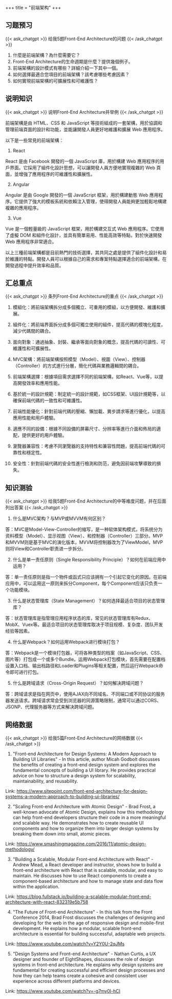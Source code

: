 +++
title = "前端架构"
+++
## 习题预习
{{< ask_chatgpt >}}
给我5题Front-End Architecture的问题
{{< /ask_chatgpt >}}



1. 什麼是前端架構？為什麼需要它？
2. Front-End Architecture的生命週期是什麼？提供幾個例子。
3. 前端架構的設計模式有哪些？詳細介紹一下其中一個。
4. 如何選擇最適合您項目的前端架構？該考慮哪些考慮因素？
5. 如何實現前端架構的可擴展性和可維護性？   

## 说明知识
{{< ask_chatgpt >}}
说明Front-End Architecture并举例
{{< /ask_chatgpt >}}



前端架構是由 HTML、CSS 和 JavaScript 等技術組成的一套架構，用於協調和管理前端頁面的設計和功能，並能讓開發人員更好地維護和擴展 Web 應用程序。

以下是一些常見的前端架構：

1. React

React 是由 Facebook 開發的一個 JavaScript 庫，用於構建 Web 應用程序的用戶界面。它採用了組件化設計思想，可以讓開發人員方便地實現複雜的 Web 頁面，並增強了應用程序的可維護性和擴展性。

2. Angular

Angular 是由 Google 開發的一個 JavaScript 框架，用於構建動態 Web 應用程序。它提供了強大的模板系統和依賴注入管理，使得開發人員能夠更加輕鬆地構建複雜的應用程序。

3. Vue

Vue 是一個輕量級的 JavaScript 框架，用於構建交互式 Web 應用程序。它使用了虛擬 DOM 和組件化設計，並具有簡單易用、性能高效等特點，對於快速開發 Web 應用程序非常適合。

以上三種前端架構都是目前熱門的技術選擇，其共同之處是提供了組件化設計和易於維護的特點。開發人員可以根據自己的需求和專案特點選擇適合的前端架構，在開發過程中提升效率和品質。   

## 汇总重点
{{< ask_chatgpt >}}
条列Front-End Architecture的重点
{{< /ask_chatgpt >}}



1. 模組化：將前端架構拆分成多個獨立、可重用的模組，以方便開發、維護和擴展。

2. 組件化：將前端界面拆分成多個可獨立使用的組件，提高代碼的模塊化程度，減少代碼間的耦合。

3. 面向對象：通過抽象、封裝、繼承等面向對象的概念，提高代碼的可讀性、可維護性和可擴展性。

4. MVC架構：將前端架構按照模型（Model）、視圖（View）、控制器（Controller）的方式進行分層，簡化代碼與業務邏輯間的耦合。

5. 前端架構選擇：根據項目需求選擇不同的前端架構，如React、Vue等，以提高開發效率和應用性能。

6. 基於統一的設計規範：制定統一的設計規範，如CSS框架、UI設計規範等，以確保前端代碼的一致性和可維護性。

7. 前端性能優化：針對前端代碼的壓縮、懶加載、異步請求等進行優化，以提高應用性能和用戶體驗。

8. 適應不同的設備：根據不同設備的屏幕尺寸、分辨率等進行介面和佈局的適配，提供更好的用戶體驗。

9. 瀏覽器兼容性：考慮不同瀏覽器的支持特性和兼容性問題，提高前端代碼的可靠性和穩定性。

10. 安全性：針對前端代碼的安全性進行檢測和防范，避免因前端攻擊導致的損失。   

## 知识测验
{{< ask_chatgpt >}}
给我5题Front-End Architecture的中等难度问题，并在后面列出答案
{{< /ask_chatgpt >}}



1. 什么是MVC架构？与MVP或MVVM有何区别？

答：MVC是Model-View-Controller的缩写，是一种软体架构模式，将系统分为资料模型（Model）、显示视图（View）、和控制器（Controller）三部分。MVP和MVVM则是基于MVC的演化版本，MVVM将控制器改为了ViewModel，MVP则将View和Controller职责进一步拆分。

2. 什么是单一责任原则（Single Responsibility Principle）？如何在前端应用中运用？

答：单一责任原则是指一个物件或函式只应该拥有一个引起它变化的原因。在前端应用中，可以运用这一原则来拆分Component，每个Component应该只负责一个功能模块。

3. 什么是状态管理库（State Management）？如何选择最适合项目的状态管理库？

答：状态管理库是指管理应用程序状态的库，常见的状态管理库有Redux、MobX、Vuex等。最适合项目的状态管理库取决于项目规模、复杂度、团队开发经验等因素。

4. 什么是Webpack？如何运用Webpack进行模块打包？

答：Webpack是一个模块打包器，可将各种类型的档案（如JavaScript、CSS、图片等）打包成一个或多个Bundle。运用Webpack打包模块，首先需要在配置档设置入口档、输出档路径和Loader和Plugins等相关配置，然后运行Webpack命令即可进行打包。

5. 什么是跨域请求（Cross-Origin Request）？如何解决跨域问题？

答：跨域请求是指在网页中，使用AJAX向不同域名、不同端口或不同协议的服务器发送请求。跨域请求常会受到浏览器的同源策略限制，通常可以通过CORS、JSONP、代理服务器等方式来解决跨域问题。   

## 网络数据
{{< ask_chatgpt >}}
给我5篇Front-End Architecture的网络数据
{{< /ask_chatgpt >}}



1. "Front-end Architecture for Design Systems: A Modern Approach to Building UI Libraries" - In this article, author Micah Godbolt discusses the benefits of creating a front-end design system and explores the fundamental concepts of building a UI library. He provides practical advice on how to structure a design system for scalability, maintainability, and reusability. 

Link: https://www.sitepoint.com/front-end-architecture-for-design-systems-a-modern-approach-to-building-ui-libraries/

2. "Scaling Front-end Architecture with Atomic Design" - Brad Frost, a well-known advocate of Atomic Design, explains how this methodology can help front-end developers structure their code in a more meaningful and scalable way. He demonstrates how to create reusable UI components and how to organize them into larger design systems by breaking them down into small, atomic pieces. 

Link: https://www.smashingmagazine.com/2016/11/atomic-design-methodology/

3. "Building a Scalable, Modular Front-end Architecture with React" - Andrew Mead, a React developer and instructor, shows how to build a front-end architecture with React that is scalable, modular, and easy to maintain. He discusses how to use React components to create a component-based architecture and how to manage state and data flow within the application. 

Link: https://blog.fullstack.io/building-a-scalable-modular-front-end-architecture-with-react-832319e5b758

4. "The Future of Front-end Architecture" - In this talk from the Front Conference 2014, Brad Frost discusses the challenges of designing and developing for the web in the age of responsive design and mobile-first development. He explains how a modular, scalable front-end architecture is essential for building successful, adaptable web projects. 

Link: https://www.youtube.com/watch?v=Y2Y0U-2qJMs

5. "Design Systems and Front-end Architecture" - Nathan Curtis, a UX designer and founder of EightShapes, discusses the role of design systems in front-end architecture. He explains why design systems are fundamental for creating successful and efficient design processes and how they can help teams create a cohesive and consistent user experience across different platforms and devices. 

Link: https://www.youtube.com/watch?v=-g7my0I-hCI   

